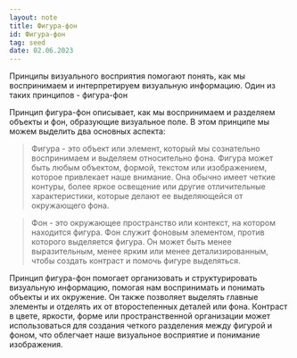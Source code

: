 ```yaml
---
layout: note
title: Фигура-фон
id: Фигура-фон
tag: seed
date: 02.06.2023
---
```


Принципы визуального восприятия помогают понять, как мы воспринимаем и интерпретируем визуальную информацию. Один из таких принципов - фигура-фон

Принцип фигура-фон описывает, как мы воспринимаем и разделяем объекты и фон, образующие визуальное поле. В этом принципе мы можем выделить два основных аспекта:

>Фигура - это объект или элемент, который мы сознательно воспринимаем и выделяем относительно фона. Фигура может быть любым объектом, формой, текстом или изображением, которое привлекает наше внимание. Она обычно имеет четкие контуры, более яркое освещение или другие отличительные характеристики, которые делают ее выделяющейся от окружающего фона.


>Фон - это окружающее пространство или контекст, на котором находится фигура. Фон служит фоновым элементом, против которого выделяется фигура. Он может быть менее выразительным, менее ярким или менее детализированным, чтобы создать контраст и помочь фигуре выделяться.
    

Принцип фигура-фон помогает организовать и структурировать визуальную информацию, помогая нам воспринимать и понимать объекты и их окружение. Он также позволяет выделять главные элементы и отделять их от второстепенных деталей или фона. Контраст в цвете, яркости, форме или пространственной организации может использоваться для создания четкого разделения между фигурой и фоном, что облегчает наше визуальное восприятие и понимание изображения.



